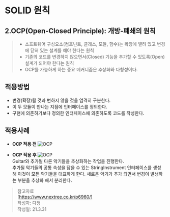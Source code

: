 # SOLID 원칙 

## 2.OCP(Open-Closed Principle): 개방-폐쇄의 원칙
> * 소프트웨어 구성요소(컴포넌트, 클래스, 모듈, 함수)는 확장에 열려 있고 변경에 닫혀 있는 설계를 해야 한다는 원칙  
> * 기존의 코드를 변경하지 않으면서(Closed) 기능을 추가할 수 있도록(Open)설계가 되어야 한다는 원칙  
> * OCP를 가능하게 하는 중요 메커니즘은 추상화와 다형성이다. 


## 적용방법  
* 변경(확장)될 것과 변하지 않을 것을 엄격히 구분한다.  
* 이 두 모듈이 만나는 지점에 인터페이스를 정의한다.  
* 구현에 의존하기보다 정의한 인터페이스에 의존하도록 코드를 작성한다.  


## 적용사례  
* **OCP 적용 전**
![OCP](https://www.nextree.co.kr/content/images/2021/01/ocp_before-e1400596091419.png)


* **OCP 적용 후** 
![OCP](https://www.nextree.co.kr/content/images/2021/01/ocp_after-e1400596262977.png)  
Guitar와 추가될 다른 악기들을 추상화하는 작업을 진행한다.  
추가될 악기들의 공통 속성을 담을 수 있는 StringInstrument 인터페이스를 생성해 이것이 모든 악기들을 대표하게 한다.
새로운 악기가 추가 되면서 변경이 발생하는 부분을 추상화 해서 분리한다.  


> 참고자료  
[https://www.nextree.co.kr/p6960/]  
작성자: 다정  
작성일: 21.3.31

